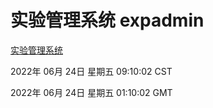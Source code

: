 # 实验管理系统 expadmin
[实验管理系统](http://219.139.196.158:56808/expadmin-782313d2-e1b1-4ea7-932e-3a55e6a1a4d0/)

2022年 06月 24日 星期五 09:10:02 CST

2022年 06月 24日 星期五 01:10:02 GMT
